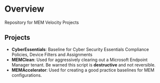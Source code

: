 # Overview

Repository for MEM Velocity Projects

## Projects

- **CyberEssentials**: Baseline for Cyber Security Essentials Compliance Policies, Device Filters and Assignments
- **MEMClean**: Used for aggressively clearing out a Microsoft Endpoint Manager tenant. Be warned this script is **destructive** and not reversible.
- **MEMAccelerator**: Used for creating a good practice baselines for MEM configurations.
